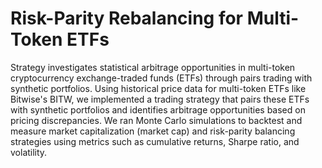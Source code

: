 # Risk-Parity Rebalancing for Multi-Token ETFs

Strategy investigates statistical arbitrage opportunities in multi-token cryptocurrency exchange-traded funds (ETFs) through pairs trading with synthetic portfolios. Using historical price data for multi-token ETFs like Bitwise's BITW, we implemented a trading strategy that pairs these ETFs with synthetic portfolios and identifies arbitrage opportunities based on pricing discrepancies. We ran Monte Carlo simulations to backtest and measure market capitalization (market cap) and risk-parity balancing strategies using metrics such as cumulative returns, Sharpe ratio, and volatility.
